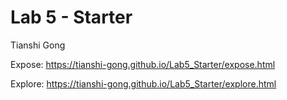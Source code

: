# Lab 5 - Starter
Tianshi Gong

Expose: https://tianshi-gong.github.io/Lab5_Starter/expose.html

Explore: https://tianshi-gong.github.io/Lab5_Starter/explore.html